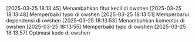 [2025-03-25 18:13:45] Menambahkan fitur kecil di owshen
[2025-03-25 18:13:48] Memperbaiki typo di owshen
[2025-03-25 18:13:51] Memperbarui dependensi di owshen
[2025-03-25 18:13:53] Menambahkan komentar di owshen
[2025-03-25 18:13:55] Memperbaiki typo di owshen
[2025-03-25 18:13:57] Optimasi kode di owshen
